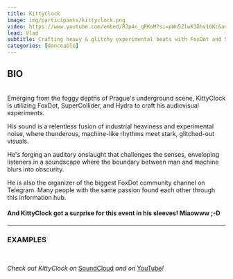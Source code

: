 ```yaml
---
title: KittyClock
image: img/participants/kittyclock.png
video: https://www.youtube.com/embed/RJp4n_qRKoM?si=pWn5ZlwX3Dhv10Kc&amp;start=3096
lead: Vlad
subtitle: Crafting heavy & glitchy experimental beats with FoxDot and SuperCollider
categories: [danceable]
---
```


## BIO
<br>
Emerging from the foggy depths of Prague's underground scene, KittyClock is utilizing
FoxDot, SuperCollider, and Hydra to craft his audiovisual experiments.

His sound is a relentless fusion of industrial heaviness and experimental noise,
where thunderous, machine-like rhythms meet stark, glitched-out visuals.

He's forging an auditory onslaught that challenges the senses, enveloping listeners
in a soundscape where the boundary between man and machine blurs into obscurity.

He is also the organizer of the biggest FoxDot community channel on Telegram.
Many people with the same passion found each other through this information hub.

#### And KittyClock got a surprise for this event in his sleeves! Miaowww ;-D
---

### EXAMPLES
<br>

*Check out KittyClock on* <a href="https://soundcloud.com/kitty_clock" target="_blank"> SoundCloud</a>
*and on* <a href="https://www.youtube.com/@kittyclock" target="_blank">YouTube</a>*!*
